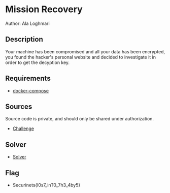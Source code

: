 
# Mission Recovery

Author: Ala Loghmari

## Description

Your machine has been compromised and all your data has been encrypted, you found the hacker's personal website and decided to investigate it in order to get the decyption key.

## Requirements

- [docker-compose](./challenge/html/docker-compose.yml)

## Sources

Source code is private, and should only be shared under authorization.

- [Challenge](./challenge/html)

## Solver

- [Solver](./Walkthrough.pdf)

## Flag
- Securinets{l0s7_inT0_7h3_4by5}